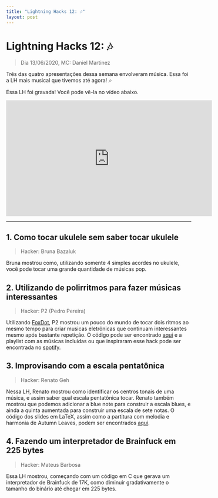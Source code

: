 ```yaml
---
title: "Lightning Hacks 12: 🎶"
layout: post
---
```


# Lightning Hacks 12: 🎶
> Dia 13/06/2020, MC: Daniel Martinez

Três das quatro apresentações dessa semana envolveram música. Essa foi a LH mais musical que tivemos até agora! 🎶

Essa LH foi gravada! Você pode vê-la no vídeo abaixo.

<iframe width="560" height="315" src="https://www.youtube.com/embed/9PghNZV28cw" frameborder="0" allow="accelerometer; autoplay; encrypted-media; gyroscope; picture-in-picture" allowfullscreen></iframe>

<hr>

## 1. Como tocar ukulele sem saber tocar ukulele
> Hacker: Bruna Bazaluk

Bruna mostrou como, utilizando somente 4 simples acordes no ukulele, você pode tocar uma grande quantidade de músicas pop.

## 2. Utilizando de polirritmos para fazer músicas interessantes
> Hacker: P2 (Pedro Pereira)

Utilizando [FoxDot](https://foxdot.org/), P2 mostrou um pouco do mundo de tocar dois ritmos ao mesmo tempo para criar musicas eletrônicas
que continuam interessantes mesmo após bastante repetição. O código pode ser encontrado [aqui](https://github.com/pedro823/foxdot-files/blob/master/lesson1.py) e a playlist com as músicas incluidas ou que inspiraram esse hack pode ser encontrada no 
[spotify](https://open.spotify.com/playlist/5jq6gxVU9wAqh0M9bhoqTh?si=iq5_KPqFT2GKIZ8SW5YtMw).

## 3. Improvisando com a escala pentatônica
> Hacker: Renato Geh

Nessa LH, Renato mostrou como identificar os centros tonais de uma música, e assim saber qual escala pentatônica tocar. Renato também mostrou
que podemos adicionar a blue note para construir a escala blues, e ainda a quinta aumentada para construir uma escala de sete notas. O código
dos slides em LaTeX, assim como a partitura com melodia e harmonia de Autumn Leaves, podem ser encontrados [aqui](https://github.com/RenatoGeh/miscslides/tree/master/lh/improv).

## 4. Fazendo um interpretador de Brainfuck em 225 bytes
> Hacker: Mateus Barbosa

Essa LH mostrou, começando com um código em C que gerava um interpretador de Brainfuck de 17K, como diminuir gradativamente o tamanho do 
binário até chegar em 225 bytes.
